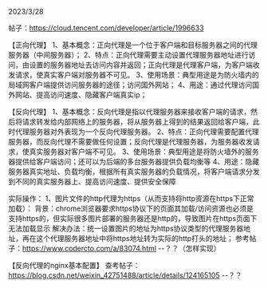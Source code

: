 2023/3/28

帖子：https://cloud.tencent.com/developer/article/1996633

【正向代理】
1、基本概念：正向代理是一个位于客户端和目标服务器之间的代理服务器（中间服务器）；
2、特点：正向代理需要主动设置代理服务器地址进行访问，由设置的服务器地址去访问内容并返回；正向代理是代理客户端，为客户端收发请求，使真实客户端对服务器不可见。
3、使用场景：典型用途是为防火墙内的局域网客户端提供访问服务器的途径；访问国外网站；
4、用途：通过代理访问国外网站、提高访问速度、隐藏客户端真实ip；


【反向代理】
1、基本概念：反向代理是指以代理服务器来接收客户端的请求，然后将请求转发给内部网络上的服务器，将从服务器上得到的结果返回给客户端，此时代理服务器对外表现为一个反向代理服务器。
2、特点：正向代理需要配置代理服务器，而反向代理不需要做任何设置；反向代理是代理服务器，为服务器收发请求，使真实服务器对客户端不可见。
3、使用场景：典型用途是将防火墙外的服务器提供给客户端访问；还可以为后端的多台服务器提供负载均衡等
4、用途：隐藏服务器真实地址、负载均衡，根据所有真实服务器的负载情况，将客户端请求分发到不同的真实服务器上、提高访问速度、提供安全保障

实际操作：
1、图片文件的http代理为https（从而支持将http资源在https下正常加载）：
背景：chrome浏览器要求https协议下的页面其加载/访问资源也必须是支持https的，但实际很多图片部署的服务器还是http的，导致图片在https页面下无法加载显示
解决办法：统一设置图片的地址为https协议类型的代理服务器地址，再在这个代理服务器地址中将https地址转为实际的http打头的地址；
参考帖子：https://www.codercto.com/a/83074.html
--？？（怎样实现）

【反向代理的nginx基本配置】
查考帖子：https://blog.csdn.net/weixin_42751488/article/details/124165105
--？？